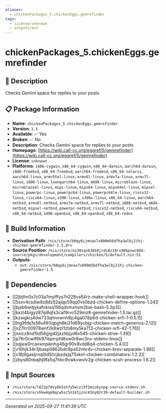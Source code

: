 ```yaml
---
aliases:
  - chickenPackages_5.chickenEggs.gemrefinder
tags:
  - license/unknown
  - outputs/out
---
```


# chickenPackages_5.chickenEggs.gemrefinder

## 📝 Description

Checks Gemini space for replies to your posts

## 📋 Package Information

- **Name**: `chickenPackages_5.chickenEggs.gemrefinder`
- **Version**: `1.5`
- **Available**: ✅ Yes
- **Broken**: ✅ No
- **Description**: Checks Gemini space for replies to your posts
- **Homepage**: [https://wiki.call-cc.org/eggref/5/gemrefinder](https://wiki.call-cc.org/eggref/5/gemrefinder)
- **License**: `unknown`
- **Platforms**: `i686-cygwin`, `x86_64-cygwin`, `x86_64-darwin`, `aarch64-darwin`, `i686-freebsd`, `x86_64-freebsd`, `aarch64-freebsd`, `x86_64-solaris`, `aarch64-linux`, `armv5tel-linux`, `armv6l-linux`, `armv7a-linux`, `armv7l-linux`, `i686-linux`, `loongarch64-linux`, `m68k-linux`, `microblaze-linux`, `microblazeel-linux`, `mips-linux`, `mips64-linux`, `mips64el-linux`, `mipsel-linux`, `powerpc-linux`, `powerpc64-linux`, `powerpc64le-linux`, `riscv32-linux`, `riscv64-linux`, `s390-linux`, `s390x-linux`, `x86_64-linux`, `aarch64-netbsd`, `armv6l-netbsd`, `armv7a-netbsd`, `armv7l-netbsd`, `i686-netbsd`, `m68k-netbsd`, `mipsel-netbsd`, `powerpc-netbsd`, `riscv32-netbsd`, `riscv64-netbsd`, `x86_64-netbsd`, `i686-openbsd`, `x86_64-openbsd`, `x86_64-redox`

## 🔧 Build Information

- **Derivation Path**: `/nix/store/b0qy6ijmnax7x800m56dfha3wlbj2ihj-chicken-gemrefinder-1.5.drv`
- **Source Position**: `/nix/store/ns30sqxb36k8jrds8z18rv96bpnwc60d-source/pkgs/development/compilers/chicken/5/default.nix:51`
- **Outputs**:
  - `out`:  `/nix/store/b0qy6ijmnax7x800m56dfha3wlbj2ihj-chicken-gemrefinder-1.5`

## 🔗 Dependencies

- [[2jbjfm0s7c03a7mylffys7n228vs64rz-make-shell-wrapper-hook]]
- [[5sxv4csdiw8z8dz52ajqp59qq0vs0bzd-chicken-define-options-1.24]]
- [[bjsb6wdjykafnkixq156qdvmxhsm2bai-bash-5.3p3]]
- [[bxzl4bigyz87qi8qfs3caf9rvc529mz8-gemrefinder-1.5.tar.gz]]
- [[kzwgkcj4dw733qhnnwnh9jc4ga078p6d-chicken-srfi-1-0.5.1]]
- [[lng9fdq1x56s493qpgh8ki31d69ycbjg-chicken-match-generics-2.12]]
- [[n27lrr00978wnf2k8wzl1zb8my5ka713-chicken-srfi-42-1.76]]
- [[nxizz8nd1lid56gig42jazhbjyd6x545-chicken-strse-1.39]]
- [[p76r0cwlf6k97ibprrpfd8xw0r8wc3nx-stdenv-linux]]
- [[sqjaw0rcaxwnpiknhg46gr90v8vdd8q4-chicken-5.4.0]]
- [[v10hjk34r3jbasp0862bdc8ps02nhr4v-chicken-brev-separate-1.98]]
- [[x18j9gasljrnq0ld5hcjbzdxjq75xknl-chicken-combinators-1.2.2]]
- [[zbys80nbajhj9fa5q7hbc9vwkvwvlv2g-chicken-scsh-process-1.6.2]]

## 📁 Input Sources

- `/nix/store/l622p70vy8k5sh7y5wizi5f2mic6ynpg-source-stdenv.sh`
- `/nix/store/shkw4qm9qcw5sc5n1k5jznc83ny02r39-default-builder.sh`

---
*Generated on 2025-09-27 11:41:39 UTC*
